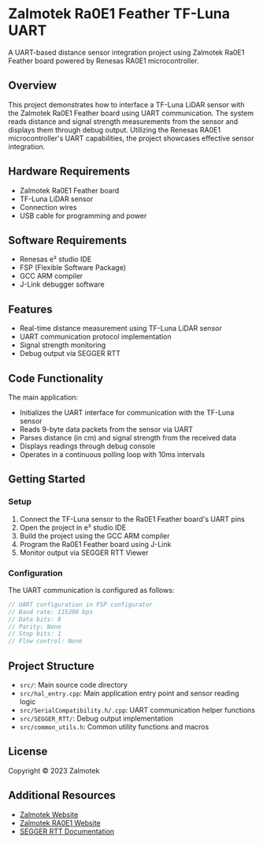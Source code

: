 # Zalmotek Ra0E1 Feather TF-Luna UART

A UART-based distance sensor integration project using Zalmotek Ra0E1 Feather board powered by Renesas RA0E1 microcontroller.

## Overview

This project demonstrates how to interface a TF-Luna LiDAR sensor with the Zalmotek Ra0E1 Feather board using UART communication. The system reads distance and signal strength measurements from the sensor and displays them through debug output. Utilizing the Renesas RA0E1 microcontroller's UART capabilities, the project showcases effective sensor integration.

## Hardware Requirements

- Zalmotek Ra0E1 Feather board 
- TF-Luna LiDAR sensor
- Connection wires
- USB cable for programming and power

## Software Requirements

- Renesas e² studio IDE
- FSP (Flexible Software Package)
- GCC ARM compiler
- J-Link debugger software

## Features

- Real-time distance measurement using TF-Luna LiDAR sensor
- UART communication protocol implementation
- Signal strength monitoring
- Debug output via SEGGER RTT

## Code Functionality

The main application:
- Initializes the UART interface for communication with the TF-Luna sensor
- Reads 9-byte data packets from the sensor via UART
- Parses distance (in cm) and signal strength from the received data
- Displays readings through debug console
- Operates in a continuous polling loop with 10ms intervals

## Getting Started

### Setup

1. Connect the TF-Luna sensor to the Ra0E1 Feather board's UART pins
2. Open the project in e² studio IDE
3. Build the project using the GCC ARM compiler
4. Program the Ra0E1 Feather board using J-Link
5. Monitor output via SEGGER RTT Viewer

### Configuration

The UART communication is configured as follows:

```c
// UART configuration in FSP configurator
// Baud rate: 115200 bps
// Data bits: 8
// Parity: None
// Stop bits: 1
// Flow control: None
```

## Project Structure

- `src/`: Main source code directory
- `src/hal_entry.cpp`: Main application entry point and sensor reading logic
- `src/SerialCompatibility.h/.cpp`: UART communication helper functions
- `src/SEGGER_RTT/`: Debug output implementation
- `src/common_utils.h`: Common utility functions and macros

## License

Copyright © 2023 Zalmotek

## Additional Resources

- [Zalmotek Website](https://zalmotek.com)
- [Zalmotek RA0E1 Website](https://zalmotek.com/products/RA0E1-Feather-SoM/)
- [SEGGER RTT Documentation](https://www.segger.com/products/debug-probes/j-link/technology/about-real-time-transfer/) 